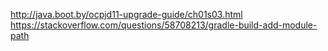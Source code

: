 
http://java.boot.by/ocpjd11-upgrade-guide/ch01s03.html
https://stackoverflow.com/questions/58708213/gradle-build-add-module-path